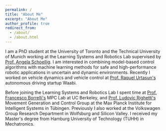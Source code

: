 ```yaml
---
permalink: /
title: "About Me"
excerpt: "About Me"
author_profile: true
redirect_from: 
  - /about/
  - /about.html
---
```


I am a PhD student at the University of Toronto and the Technical University of Munich working at the Learning Systems and Robotics Lab supervised by [Prof. Angela Schoellig](https://www.dynsyslab.org/prof-angela-schoellig/). I am interested in combining model-based control algorithms with machine learning methods for safe and high-performance robotic applications in uncertain and dynamic environments. Recently I worked on vehicle dynamics and vehicle control at [Prof. Raquel Urtasun's](https://www.cs.toronto.edu/~urtasun/) autonomous driving startup Waabi. 

Before joining the Learning Systems and Robotics Lab I spent time at [Prof. Francesco Borrelli's](https://me.berkeley.edu/people/francesco-borrelli/) MPC Lab at UC Berkeley, and [Prof. Ludovic Righetti's](https://www.is.mpg.de/~lrighetti) Movement Generation and Control Group at the Max Planck Institute for Intelligent Systems in Tübingen. Previously I also worked at the Volkswagen Group Research Department in Wolfsburg and Silicon Valley. I received my Master's degree from Hamburg University of Technology (TUHH) in Mechatronics. 
